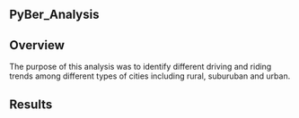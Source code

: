 ## PyBer_Analysis

## Overview
The purpose of this analysis was to identify different driving and riding trends among different types of cities including rural, suburuban and urban. 

## Results

